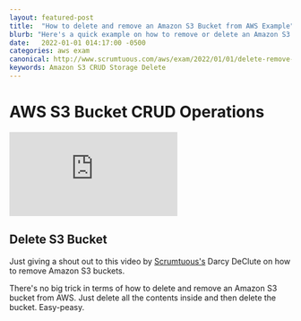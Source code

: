 ```yaml
---
layout: featured-post
title:  "How to delete and remove an Amazon S3 Bucket from AWS Example"
blurb: "Here's a quick example on how to remove or delete an Amazon S3 Bucket, along with all the files it contains."
date:   2022-01-01 014:17:00 -0500
categories: aws exam
canonical: http://www.scrumtuous.com/aws/exam/2022/01/01/delete-remove-amazon-s3-bucket.html
keywords: Amazon S3 CRUD Storage Delete 
---
```




<h1>AWS S3 Bucket CRUD Operations</h1>
  <div class="row">
    <div class="col-lg-12">
<div class="embed-responsive embed-responsive-16by9">
<iframe clss="embed-responsive-item"  src="https://www.youtube.com/embed/3XodvoBUDHw" frameborder="0" webkitallowfullscreen mozallowfullscreen allowfullscreen></iframe>
</div>
    </div>
  </div>

<h2>Delete S3 Bucket</h2>

Just giving a shout out to this video by <a href="http://www.scrumtuous.com/">Scrumtuous's</a> Darcy DeClute on how to remove Amazon S3 buckets.

There's no big trick in terms of how to delete and remove an Amazon S3 bucket from AWS. Just delete all the contents inside and then delete the bucket. Easy-peasy.


